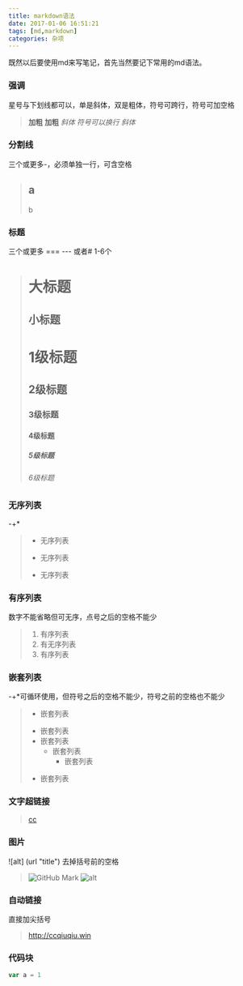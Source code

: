 ```yaml
---
title: markdown语法
date: 2017-01-06 16:51:21
tags: [md,markdown]
categories: 杂项
---
```

既然以后要使用md来写笔记，首先当然要记下常用的md语法。
### 强调
星号与下划线都可以，单是斜体，双是粗体，符号可跨行，符号可加空格

> **加粗**
>__加粗__
>*斜体
>符号可以换行*
>_斜体_

### 分割线
三个或更多-，必须单独一行，可含空格
> a 
>--- 
> b

### 标题
三个或更多 ===  ---  或者#  1-6个
> 大标题
> ===
> 小标题
> ---
> # 1级标题
> ## 2级标题
> ### 3级标题
> #### 4级标题
> ##### 5级标题
> ###### 6级标题

### 无序列表
-+*
> - 无序列表
> + 无序列表
> * 无序列表

### 有序列表
数字不能省略但可无序，点号之后的空格不能少
> 1. 有序列表
> 2. 有无序列表
> 3. 有序列表

### 嵌套列表
-+*可循环使用，但符号之后的空格不能少，符号之前的空格也不能少
> - 嵌套列表
> + 嵌套列表
> + 嵌套列表
>   - 嵌套列表
>     * 嵌套列表
>- 嵌套列表

### 文字超链接
> [cc](http://ccqiuqiu.github.io "cc的博客")

### 图片
![alt] (url "title") 去掉括号前的空格
> ![GitHub Mark](http://github.global.ssl.fastly.net/images/modules/logos_page/GitHub-Mark.png "GitHub Mark")
> ![alt](1.png "title")

### 自动链接
直接加尖括号
> <http://ccqiuqiu.win>

### 代码块
```js
var a = 1
```
